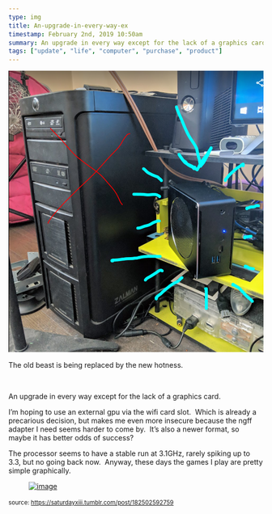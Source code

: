 ```yaml
---
type: img
title: An-upgrade-in-every-way-ex
timestamp: February 2nd, 2019 10:50am
summary: An upgrade in every way except for the lack of a graphics cardppI’m hoping to use an external gpu via the wifi card slot  Which is already a preThe processor seems to have a stable run at 31GHz rarely spiking up to 33 but no going back now  Anyway these days the games I play are pretty si
tags: ["update", "life", "computer", "purchase", "product"]
---
```

<img src="../media/182502592759.png"/>
                                                                                          <div class="caption">


The old beast is being replaced by the new hotness.

<br/>

An upgrade in every way except for the lack of a graphics card.

I’m hoping to use an external gpu via the wifi card slot.  Which is already a precarious decision, but makes me even more insecure because the ngff adapter I need seems harder to come by.  It’s also a newer format, so maybe it has better odds of success?

The processor seems to have a stable run at 3.1GHz, rarely spiking up to 3.3, but no going back now.  Anyway, these days the games I play are pretty simple graphically.
<figure data-orig-width="1757" data-orig-height="743" class="tmblr-full"><a href="https://66.media.tumblr.com/cdf0be575f8d3c5f5a70c690527d2bf2/tumblr_inline_pmb8811Zz51rnrp45_1280.png" target="_blank"><img src="https://64.media.tumblr.com/cdf0be575f8d3c5f5a70c690527d2bf2/tumblr_inline_pmb8811Zz51rnrp45_540.png" alt="image" data-orig-width="1757" data-orig-height="743"/></a></figure> 
                                    
                
                
                
                
                                
<small>source: https://saturdayxiii.tumblr.com/post/182502592759</small>